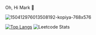 ### 
Oh, Hi Mark 👋
<!---
<> (👨🏻‍💻 I'm Ivan, computer Science student from Yaroslavl)

🗿 Learning Python, Java, C++,ML/DL 

📧 E-mail: nechaev.ivan@yandex.ru

❌ Looking for first job ❌

--->

![150412976013508192-kopiya-768x576](https://user-images.githubusercontent.com/29896284/155330541-fafdcdb4-d45a-4aa0-9cc3-e993460ef65c.jpg)

[![Top Langs](https://github-readme-stats.vercel.app/api/top-langs/?username=Lililililililililililiiliilil&layout=compact&theme=dracula)](https://github.com/anuraghazra/github-readme-stats)
![Leetcode Stats](https://leetcard.jacoblin.cool/Lll-l)

